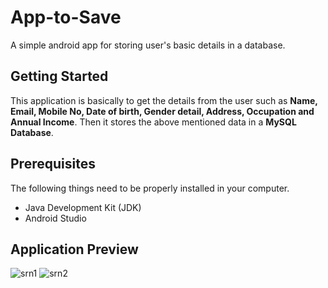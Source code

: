 # App-to-Save
A simple android app for storing user's basic details in a database.
## Getting Started
This application is basically to get the details from the user such as **Name, Email, Mobile No, Date of birth, Gender detail, Address, Occupation and Annual Income**.
Then it stores the above mentioned data in a **MySQL Database**.
## Prerequisites
The following things need to be properly installed in your computer.
- Java Development Kit (JDK)
- Android Studio
## Application Preview
![srn1](https://user-images.githubusercontent.com/26355166/55219353-bb8a0700-522a-11e9-8907-108832b42704.jpg)             ![srn2](https://user-images.githubusercontent.com/26355166/55219361-be84f780-522a-11e9-905e-7d55202f7d9c.jpg)
